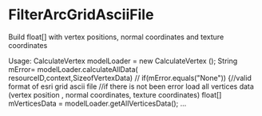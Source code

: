 # FilterArcGridAsciiFile
Build float[] with vertex positions, normal coordinates and texture coordinates

Usage: 
 CalculateVertex modelLoader = new CalculateVertex ();
 String mError= modelLoader.calculateAllData( resourceID,context,SizeofVertexData) // 
 if(mError.equals("None")) {//valid format of esri grid ascii file
            //if there is not been error load all vertices data (vertex position , normal coordinates, texture coordinates) 
             float[] mVerticesData = modelLoader.getAllVerticesData();
            ...
